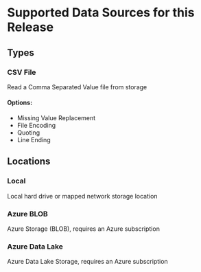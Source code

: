 # Supported Data Sources for this Release #

## Types ##
### CSV File ###
Read a Comma Separated Value file from storage

#### Options: ####
- Missing Value Replacement
- File Encoding
- Quoting
- Line Ending


## Locations ##
### Local ###
Local hard drive or mapped network storage location

### Azure BLOB ###
Azure Storage (BLOB), requires an Azure subscription

### Azure Data Lake ###
Azure Data Lake Storage, requires an Azure subscription